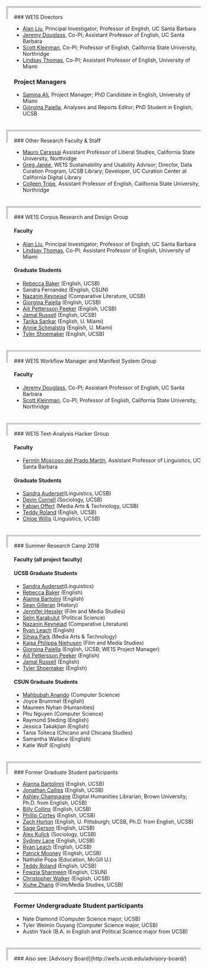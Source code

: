 <div style="height: 30px; margin-left: -1.5em; margin-bottom: -1em; border-left: 5px solid #cccccc; border-top: 5px solid #cccccc;">&nbsp;</div>
### WE1S Directors

- [Alan Liu](http://liu.english.ucsb.edu/), Principal Investigator; Professor of English, UC Santa Barbara
- [Jeremy Douglass](https://www.english.ucsb.edu/people/douglass-jeremy), Co-PI; Assistant Professor of English, UC Santa Barbara
- [Scott Kleinman](http://scottkleinman.com/), Co-PI; Professor of English, California State University, Northridge
- [Lindsay Thomas](http://lindsaythomas.net/), Co-PI; Assistant Professor of English, University of Miami

### Project Managers

- [Samina Ali](http://www.as.miami.edu/english/graduate/current-phd-students/#Samina), Project Manager; PhD Candidate in English, University of Miami
- [Giorgina Paiella](http://www.english.ucsb.edu/people/paiella-giorgina), Analyses and Reports Editor; PhD Student in English, UCSB

<div style="height: 30px; margin-left: -1.5em; margin-top: 2.5em; margin-bottom: -1em; border-left: 5px solid #cccccc; border-top: 5px solid #cccccc;">&nbsp;</div>
### Other Research Faculty &amp; Staff

- [Mauro Carassai](https://www.csun.edu/faculty/profiles/mauro.carassai) Assistant Professor of Liberal Studies, California State University, Northridge
- [Greg Janée](https://www.eri.ucsb.edu/people/greg-janee), WE1S Sustainability and Usability Advisor; Director, Data Curation Program, UCSB Library; Developer, UC Curation Center at California Digital Library
- [Colleen Tripp](https://www.csun.edu/humanities/english/colleen-tripp), Assistant Professor of English, California State University, Northridge

<div style="height: 30px; margin-left: -1.5em; margin-top: 2.5em; margin-bottom: -1em; border-left: 5px solid #cccccc; border-top: 5px solid #cccccc;">&nbsp;</div>
### WE1S Corpus Research and Design Group

#### Faculty

- [Alan Liu](http://liu.english.ucsb.edu/), Principal Investigator; Professor of English, UC Santa Barbara
- [Lindsay Thomas](http://lindsaythomas.net/), Co-PI; Assistant Professor of English, University of Miami

#### Graduate Students

- [Rebecca Baker](http://www.english.ucsb.edu/people/baker-rebecca) (English, UCSB)
- Sandra Fernandez (English, CSUN)
- [Nazanin Keynejad](http://www.complit.ucsb.edu/people/graduate-students?page=1) (Comparative Literature, UCSB)
- [Giorgina Paiella](http://www.english.ucsb.edu/people/paiella-giorgina) (English, UCSB)
- [Aili Pettersson Peeker](http://www.english.ucsb.edu/people/pettersson-peeker-aili) (English, UCSB)
- [Jamal Russell](https://www.english.ucsb.edu/people/russell-jamal) (English, UCSB)
- [Tarika Sankar](http://www.as.miami.edu/english/graduate/current-phd-students/#Tarika) (English, U. Miami)
- [Annie Schmalstig](http://www.as.miami.edu/english/graduate/current-phd-students/#Anne) (English, U. Miami)
- [Tyler Shoemaker](http://www.english.ucsb.edu/people/shoemaker-tyler) (English, UCSB)

<div style="height: 30px; margin-left: -1.5em; margin-top: 2.5em; margin-bottom: -1em; border-left: 5px solid #cccccc; border-top: 5px solid #cccccc;">&nbsp;</div>
### WE1S Workflow Manager and Manifest System Group

#### Faculty

- [Jeremy Douglass](https://www.english.ucsb.edu/people/douglass-jeremy), Co-PI; Assistant Professor of English, UC Santa Barbara
- [Scott Kleinman](http://scottkleinman.com/), Co-PI; Professor of English, California State University, Northridge

<div style="height: 30px; margin-left: -1.5em; margin-top: 2.5em; margin-bottom: -1em; border-left: 5px solid #cccccc; border-top: 5px solid #cccccc;">&nbsp;</div>
### WE1S Text-Analysis Hacker Group

#### Faculty

- [Fermín Moscoso del Prado Martín](http://www.linguistics.ucsb.edu/people/fermin-moscoso-del-prado-martin), Assistant Professor of Linguistics, UC Santa Barbara

#### Graduate Students

- [Sandra Auderset](http://www.linguistics.ucsb.edu/people/sandra-auderset)(Linguistics, UCSB)
- [Devin Cornell](https://dcornellresearch.org/about/) (Sociology, UCSB)
- [Fabian Offert](https://zentralwerkstatt.org/post_spt.html) (Media Arts &amp; Technology, UCSB)
- [Teddy Roland](https://teddyroland.com/) (English, UCSB)
- [Chloe Willis](http://www.linguistics.ucsb.edu/people/chloe-willis) (Linguistics, UCSB)

<div style="height: 30px; margin-left: -1.5em; margin-top: 2.5em; margin-bottom: -1em; border-left: 5px solid #cccccc; border-top: 5px solid #cccccc;">&nbsp;</div>
### Summer Research Camp 2018

#### Faculty (all project faculty)

#### UCSB Graduate Students

- [Sandra Auderset](http://www.linguistics.ucsb.edu/people/sandra-auderset)(Linguistics)
- [Rebecca Baker](http://www.english.ucsb.edu/people/baker-rebecca) (English)
- [Alanna Bartolini](http://www.english.ucsb.edu/people/bartolini-alanna) (English)
- [Sean Gilleran](http://www.history.ucsb.edu/graduate-student/sgilleran/) (History)
- [Jennifer Hessler](http://www.filmandmedia.ucsb.edu/people/grads/hessler/hessler.html) (Film and Media Studies)
- [Selin Karabulut](http://www.polsci.ucsb.edu/people/selin-karabulut) (Political Science)
- [Nazanin Keynejad](http://www.complit.ucsb.edu/people/graduate-students?page=1) (Comparative Literature)
- [Ryan Leach](http://www.english.ucsb.edu/people/leach-ryan) (English)
- [Sihwa Park](http://sihwapark.com/) (Media Arts & Technology)
- [Kajsa Philippa Niehusen](http://www.filmandmedia.ucsb.edu/people/grads/niehusen/niehusen.html) (Film and Media Studies)
- [Giorgina Paiella](http://www.english.ucsb.edu/people/paiella-giorgina) (English, UCSB; WE1S Project Manager)
- [Aili Pettersson Peeker](http://www.english.ucsb.edu/people/pettersson-peeker-aili) (English)
- [Jamal Russell](https://www.english.ucsb.edu/people/russell-jamal) (English)
- [Tyler Shoemaker](http://www.english.ucsb.edu/people/shoemaker-tyler) (English)

#### CSUN Graduate Students

- [Mahbubah Anando](https://portfolium.com/mahbubahanando/portfolio) (Computer Science)
- Joyce Brummet (English)
- Maureen Nyhan (Humanities)
- Phu Nguyen (Computer Science)
- Raymond Steding (English)
- Jessica Takakjian (English)
- Tania Tolteca (Chicano and Chicana Studies)
- Samantha Wallace (English)
- Katie Wolf (English)

<div style="height: 30px; margin-left: -1.5em; margin-top: 2.5em; margin-bottom: -1em; border-left: 5px solid #cccccc; border-top: 5px solid #cccccc;">&nbsp;</div>
### Former Graduate Student participants

- [Alanna Bartolinni](https://www.english.ucsb.edu/people/bartolini-alanna) (English, UCSB)
- [Jonathan Callies](https://www.english.ucsb.edu/people/callies-jonathan) (English, UCSB)
- [Ashley Champagne](https://library.brown.edu/about/stafflist.php) (Digital Humanities Librarian, Brown University; Ph.D. from English, UCSB)
- [Billy Collins](https://www.english.ucsb.edu/people/collins-william-billy) (English, UCSB)
- [Phillip Cortes](https://www.english.ucsb.edu/people/cortes-phillip-james) (English, UCSB)
- [Zach Horton](http://www.zachhorton.com/bio/) (English, U. Pittsburgh; UCSB, Ph.D. from English, UCSB)
- [Sage Gerson](http://www.english.ucsb.edu/people/gerson-sage) (English, UCSB)
- [Alex Kulick](http://networkscience.igert.ucsb.edu/people/kulick) (Sociology, UCSB)
- [Sydney Lane](https://www.english.ucsb.edu/people/lane-sarah-sydney) (English, UCSB)
- [Ryan Leach](http://www.english.ucsb.edu/people/leach-ryan) (English, UCSB)
- [Patrick Mooney](http://patrickbrianmooney.nfshost.com/~patrick/ta/) (English, UCSB)
- Nathalie Popa (Education, McGill U.)
- [Teddy Roland](https://teddyroland.com/about/) (English, UCSB)
- [Fowzia Sharmeen](http://fowziasharmeen.weebly.com/about.html) (English, CSUN)
- [Christopher Walker](https://www.english.ucsb.edu/people/walker-christopher) (English, UCSB)
- [Xiuhe Zhang](http://www.filmandmedia.ucsb.edu/people/grads/zhang/zhang.html) (Film/Media Studies, UCSB)

---

### Former Undergraduate Student participants

- Nate Diamond (Computer Science major, UCSB)
- Tyler Weimin Ouyang (Computer Science major, UCSB)
- Austin Yack (B.A. in English and Political Science major from UCSB)

<div style="height: 30px; margin-left: -1.5em; margin-top: 2.5em; margin-bottom: -1em; border-left: 5px solid #cccccc; border-top: 5px solid #cccccc;">&nbsp;</div>
### Also see: [Advisory Board](http://we1s.ucsb.edu/advisory-board/)


